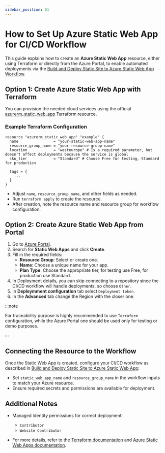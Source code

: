 ```yaml
---
sidebar_position: 51
---
```


# How to Set Up Azure Static Web App for CI/CD Workflow

This guide explains how to create an **Azure Static Web App** resource,
either using Terraform or directly from the Azure Portal, to enable automated
deployments via the
[Build and Deploy Static Site to Azure Static Web App Workflow](../pipelines/build-deploy-static-web-app.md).

## Option 1: Create Azure Static Web App with Terraform

You can provision the needed cloud services using the official
[azurerm_static_web_app](https://registry.terraform.io/providers/hashicorp/azurerm/latest/docs/resources/static_web_app)
Terraform resource.

### Example Terraform Configuration

```hcl
resource "azurerm_static_web_app" "example" {
  name                = "your-static-web-app-name"
  resource_group_name = "your-resource-group-name"
  location            = "westeurope" # Is a required parameter, but doesn't affect deployments because the service is global
  sku_tier            = "Standard" # Choose Free for testing, Standard for production

  tags = {
    ...
  }
}
```

- Adjust `name`, `resource_group_name`, and other fields as needed.
- Run `terraform apply` to create the resource.
- After creation, note the resource name and resource group for workflow
  configuration.

## Option 2: Create Azure Static Web App from Portal

1. Go to [Azure Portal](https://portal.azure.com/).
2. Search for **Static Web Apps** and click **Create**.
3. Fill in the required fields:
   - **Resource Group**: Select or create one.
   - **Name**: Choose a unique name for your app.
   - **Plan Type**: Choose the appropriate tier, for testing use Free, for
     production use Standard.
4. In Deployment details, you can skip connecting to a repository since the
   CI/CD workflow will handle deployments, so choose `Other`.
5. In **Deploymment configuration** tab select `Deployment token`.
6. In the **Advanced** tab change the Region with the closer one.

:::note

For traceabiility purpose is highly recommended to use `Terraform`
configuration, while the Azure Portal one should be used only for testing or
demo purposes.

:::

## Connecting the Resource to the Workflow

Once the Static Web App is created, configure your CI/CD workflow as described
in
[Build and Deploy Static Site to Azure Static Web App](../pipelines/build-deploy-static-web-app.md):

- Set `static_web_app_name` and `resource_group_name` in the workflow inputs to
  match your Azure resource.
- Ensure required secrets and permissions are available for deployment.

## Additional Notes

- Managed Identity permissions for correct deployment:
  - `Contributor`
  - `Website Contributor`

- For more details, refer to the
  [Terraform documentation](https://registry.terraform.io/providers/hashicorp/azurerm/latest/docs/resources/static_web_app)
  and
  [Azure Static Web Apps documentation](https://learn.microsoft.com/en-us/azure/static-web-apps/).
